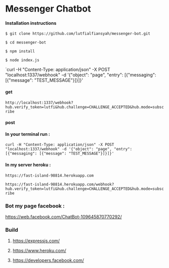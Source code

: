 # Messenger Chatbot

#### Installation instructions

`$ git clone https://github.com/lutfialfiansyah/messenger-bot.git`

`$ cd messenger-bot`

`$ npm install`

`$ node index.js`

`curl -H "Content-Type: application/json" -X POST "localhost:1337/webhook" -d '{"object": "page", "entry": [{"messaging": [{"message": "TEST_MESSAGE"}]}]}'
  #### get
  
  `http://localhost:1337/webhook?hub.verify_token=lutfi&hub.challenge=CHALLENGE_ACCEPTED&hub.mode=subscribe`
  
  #### post
  
  #### In your terminal run :
  
  `curl -H "Content-Type: application/json" -X POST "localhost:1337/webhook" -d '{"object": "page", "entry": [{"messaging": [{"message": "TEST_MESSAGE"}]}]}'`

#### In my server heroku :

`https://fast-island-98814.herokuapp.com` 

`https://fast-island-98814.herokuapp.com/webhook?hub.verify_token=lutfi&hub.challenge=CHALLENGE_ACCEPTED&hub.mode=subscribe` 

### Bot my page facebook :

https://web.facebook.com/ChatBot-109645870770292/

### Build 

1. https://expressjs.com/

2. https://www.heroku.com/

3. https://developers.facebook.com/
